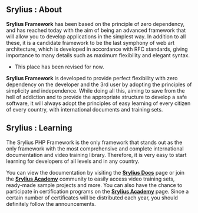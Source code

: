 ## Srylius : About
**Srylius Framework** has been based on the principle of zero dependency, and has reached today with the 
aim of being an advanced framework that will allow you to develop applications in the simplest way. In 
addition to all these, it is a candidate framework to be the last symphony of web art architecture, which 
is developed in accordance with RFC standards, giving importance to many details such as maximum flexibility 
and elegant syntax.

- This place has been revised for now.

**Srylius Framework** is developed to provide perfect flexibility with zero dependency on the developer and 
the 3rd user by adopting the principles of simplicity and independence. While doing all this, aiming to save 
from the hell of addiction and to provide the appropriate structure to develop a safe software, it will always 
adopt the principles of easy learning of every citizen of every country, with international documents and 
training sets.

## Srylius : Learning
The Srylius PHP Framework is the only framework that stands out as the only framework with the most 
comprehensive and complete international documentation and video training library. Therefore, it is 
very easy to start learning for developers of all levels and in any country.

You can view the documentation by visiting the **[Srylius Docs](https://docs.srylius.com/)** page or 
join the **[Srylius Academy](https://academy.srylius.com/)** community to easily access video 
training sets, ready-made sample projects and more. You can also have the chance to participate in 
certification programs on the **[Srylius Academy](https://academy.srylius.com/)** page. Since a 
certain number of certificates will be distributed each year, you should definitely follow the 
announcements.
